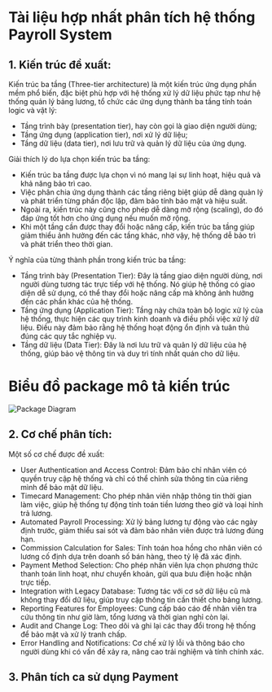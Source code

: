 # Tài liệu hợp nhất phân tích hệ thống Payroll System

## 1. Kiến trúc đề xuất:
Kiến trúc ba tầng (Three-tier architecture) là một kiến trúc ứng dụng phần mềm phổ biến, đặc biệt phù hợp với hệ thống xử lý dữ liệu phức tạp như hệ thống quản lý bảng lương, tổ chức các ứng dụng thành ba tầng tính toán logic và vật lý: 
  - Tầng trình bày (presentation tier), hay còn gọi là giao diện người dùng;
  - Tầng ứng dụng (application tier), nơi xử lý dữ liệu;
  - Tầng dữ liệu (data tier), nơi lưu trữ và quản lý dữ liệu của ứng dụng.

Giải thích lý do lựa chọn kiến trúc ba tầng:
  - Kiến trúc ba tầng được lựa chọn vì nó mang lại sự linh hoạt, hiệu quả và khả năng bảo trì cao.
  - Việc phân chia ứng dụng thành các tầng riêng biệt giúp dễ dàng quản lý và phát triển từng phần độc lập, đảm bảo tính bảo mật và hiệu suất.
  - Ngoài ra, kiến trúc này cũng cho phép dễ dàng mở rộng (scaling), do đó đáp ứng tốt hơn cho ứng dụng nếu muốn mở rộng.
  - Khi một tầng cần được thay đổi hoặc nâng cấp, kiến trúc ba tầng giúp giảm thiểu ảnh hưởng đến các tầng khác, nhờ vậy, hệ thống dễ bảo trì và phát triển theo thời gian.

Ý nghĩa của từng thành phần trong kiến trúc ba tầng:
  - Tầng trình bày (Presentation Tier): Đây là tầng giao diện người dùng, nơi người dùng tương tác trực tiếp với hệ thống. Nó giúp hệ thống có giao diện dễ sử dụng, có thể thay đổi hoặc nâng cấp mà không ảnh hưởng đến các phần khác của hệ thống.
  - Tầng ứng dụng (Application Tier): Tầng này chứa toàn bộ logic xử lý của hệ thống, thực hiện các quy trình kinh doanh và điều phối việc xử lý dữ liệu. Điều này đảm bảo rằng hệ thống hoạt động ổn định và tuân thủ đúng các quy tắc nghiệp vụ.
  - Tầng dữ liệu (Data Tier): Đây là nơi lưu trữ và quản lý dữ liệu của hệ thống, giúp bảo vệ thông tin và duy trì tính nhất quán cho dữ liệu.

# Biểu đồ package mô tả kiến trúc
![Package Diagram](https://www.planttext.com/api/plantuml/png/NCyn3i8m30NGFQUmklSAg8swHCh0aWanMAcf8Y15iJiWnCaOUYIkG9A9za_Mjzxmlv-rOy4ao_scr0Fz5IU2vfY8AGfAc2DOV59guAKWv-IO4fWeb2xewGp8u8nw_s6zS8Z437QUWj_nxRDoRJTyGC4TgbNlVNPL37qHpa3R7WhNjbwvLXt5iMpv0G00__y30000)

## 2. Cơ chế phân tích:
Một số cơ chế được đề xuất:
  - User Authentication and Access Control: Đảm bảo chỉ nhân viên có quyền truy cập hệ thống và chỉ có thể chỉnh sửa thông tin của riêng mình để bảo mật dữ liệu.
  - Timecard Management: Cho phép nhân viên nhập thông tin thời gian làm việc, giúp hệ thống tự động tính toán tiền lương theo giờ và loại hình trả lương.
  - Automated Payroll Processing: Xử lý bảng lương tự động vào các ngày định trước, giảm thiểu sai sót và đảm bảo nhân viên được trả lương đúng hạn.
  - Commission Calculation for Sales: Tính toán hoa hồng cho nhân viên có lương cố định dựa trên doanh số bán hàng, theo tỷ lệ đã xác định.
  - Payment Method Selection: Cho phép nhân viên lựa chọn phương thức thanh toán linh hoạt, như chuyển khoản, gửi qua bưu điện hoặc nhận trực tiếp.
  - Integration with Legacy Database: Tương tác với cơ sở dữ liệu cũ mà không thay đổi dữ liệu, giúp truy cập thông tin cần thiết cho bảng lương.
  - Reporting Features for Employees: Cung cấp báo cáo để nhân viên tra cứu thông tin như giờ làm, tổng lương và thời gian nghỉ còn lại.
  - Audit and Change Log: Theo dõi và ghi lại các thay đổi trong hệ thống để bảo mật và xử lý tranh chấp.
  - Error Handling and Notifications: Cơ chế xử lý lỗi và thông báo cho người dùng khi có vấn đề xảy ra, nâng cao trải nghiệm và tính chính xác.

## 3. Phân tích ca sử dụng Payment
